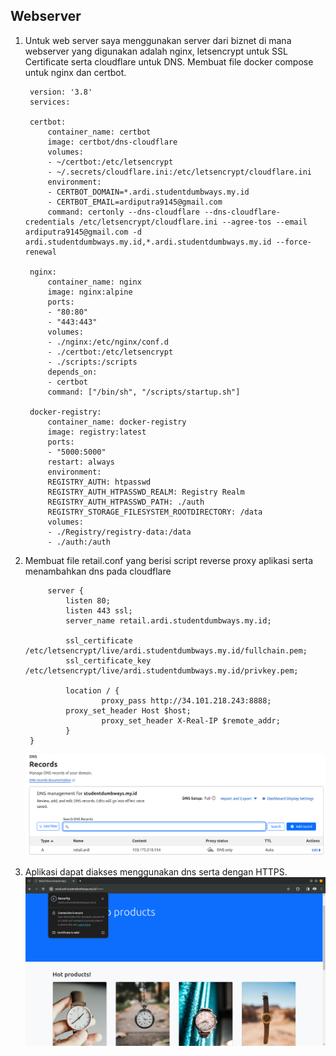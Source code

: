 ## Webserver

1. Untuk web server saya menggunakan server dari biznet di mana webserver yang digunakan adalah nginx, letsencrypt untuk SSL Certificate serta cloudflare untuk DNS. Membuat file docker compose untuk nginx dan certbot.
   ```
    version: '3.8'
    services:

    certbot:
        container_name: certbot
        image: certbot/dns-cloudflare
        volumes:
        - ~/certbot:/etc/letsencrypt
        - ~/.secrets/cloudflare.ini:/etc/letsencrypt/cloudflare.ini
        environment:
        - CERTBOT_DOMAIN=*.ardi.studentdumbways.my.id
        - CERTBOT_EMAIL=ardiputra9145@gmail.com
        command: certonly --dns-cloudflare --dns-cloudflare-credentials /etc/letsencrypt/cloudflare.ini --agree-tos --email ardiputra9145@gmail.com -d ardi.studentdumbways.my.id,*.ardi.studentdumbways.my.id --force-renewal

    nginx:
        container_name: nginx
        image: nginx:alpine
        ports:
        - "80:80"
        - "443:443"
        volumes:
        - ./nginx:/etc/nginx/conf.d
        - ./certbot:/etc/letsencrypt
        - ./scripts:/scripts
        depends_on:
        - certbot
        command: ["/bin/sh", "/scripts/startup.sh"]

    docker-registry:
        container_name: docker-registry
        image: registry:latest
        ports:
        - "5000:5000"
        restart: always
        environment:
        REGISTRY_AUTH: htpasswd
        REGISTRY_AUTH_HTPASSWD_REALM: Registry Realm
        REGISTRY_AUTH_HTPASSWD_PATH: ./auth
        REGISTRY_STORAGE_FILESYSTEM_ROOTDIRECTORY: /data
        volumes:
        - ./Registry/registry-data:/data
        - ./auth:/auth
   ```

2. Membuat file retail.conf yang berisi script reverse proxy aplikasi serta menambahkan dns pada cloudflare
   ```
        server {
            listen 80;
            listen 443 ssl;
            server_name retail.ardi.studentdumbways.my.id;

            ssl_certificate /etc/letsencrypt/live/ardi.studentdumbways.my.id/fullchain.pem;
            ssl_certificate_key /etc/letsencrypt/live/ardi.studentdumbways.my.id/privkey.pem;

            location / {
                    proxy_pass http://34.101.218.243:8888;
            proxy_set_header Host $host;
                    proxy_set_header X-Real-IP $remote_addr;
            }
    }
   ```
    ![alt text](../images/dns-record.png)

3. Aplikasi dapat diakses menggunakan dns serta dengan HTTPS.
    ![alt text](../images/secure-apps.png)